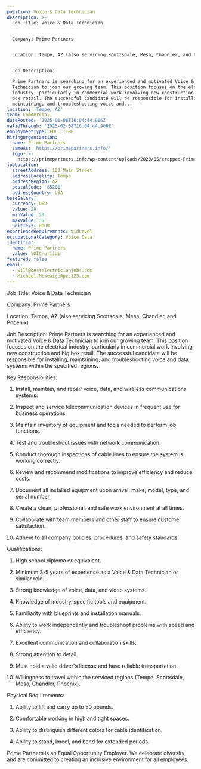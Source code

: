 ```yaml
---
position: Voice & Data Technician
description: >-
  Job Title: Voice & Data Technician 


  Company: Prime Partners


  Location: Tempe, AZ (also servicing Scottsdale, Mesa, Chandler, and Phoenix)


  Job Description:

  Prime Partners is searching for an experienced and motivated Voice & Data
  Technician to join our growing team. This position focuses on the electrical
  industry, particularly in commercial work involving new construction and big
  box retail. The successful candidate will be responsible for installing,
  maintaining, and troubleshooting voice and...
location: 'Tempe, AZ'
team: Commercial
datePosted: '2025-01-06T16:04:44.906Z'
validThrough: '2025-02-08T16:04:44.906Z'
employmentType: FULL_TIME
hiringOrganization:
  name: Prime Partners
  sameAs: 'https://primepartners.info/'
  logo: >-
    https://primepartners.info/wp-content/uploads/2020/05/cropped-Prime-Partners-Logo-NO-BG-1-1.png
jobLocation:
  streetAddress: 123 Main Street
  addressLocality: Tempe
  addressRegion: AZ
  postalCode: '85281'
  addressCountry: USA
baseSalary:
  currency: USD
  value: 29
  minValue: 23
  maxValue: 35
  unitText: HOUR
experienceRequirements: midLevel
occupationalCategory: Voice Data
identifier:
  name: Prime Partners
  value: VOIC-or1iai
featured: false
email:
  - will@bestelectricianjobs.com
  - Michael.Mckeaige@pes123.com
---
```




Job Title: Voice & Data Technician 

Company: Prime Partners

Location: Tempe, AZ (also servicing Scottsdale, Mesa, Chandler, and Phoenix)

Job Description:
Prime Partners is searching for an experienced and motivated Voice & Data Technician to join our growing team. This position focuses on the electrical industry, particularly in commercial work involving new construction and big box retail. The successful candidate will be responsible for installing, maintaining, and troubleshooting voice and data systems within the specified regions.

Key Responsibilities:

1. Install, maintain, and repair voice, data, and wireless communications systems.

2. Inspect and service telecommunication devices in frequent use for business operations.

3. Maintain inventory of equipment and tools needed to perform job functions.

4. Test and troubleshoot issues with network communication.

5. Conduct thorough inspections of cable lines to ensure the system is working correctly.

6. Review and recommend modifications to improve efficiency and reduce costs.

7. Document all installed equipment upon arrival: make, model, type, and serial number.

8. Create a clean, professional, and safe work environment at all times.

9. Collaborate with team members and other staff to ensure customer satisfaction.

10. Adhere to all company policies, procedures, and safety standards.

Qualifications:

1. High school diploma or equivalent.

2. Minimum 3-5 years of experience as a Voice & Data Technician or similar role.

3. Strong knowledge of voice, data, and video systems.

4. Knowledge of industry-specific tools and equipment.

5. Familiarity with blueprints and installation manuals.

6. Ability to work independently and troubleshoot problems with speed and efficiency.

7. Excellent communication and collaboration skills.

8. Strong attention to detail.

9. Must hold a valid driver's license and have reliable transportation.

10. Willingness to travel within the serviced regions (Tempe, Scottsdale, Mesa, Chandler, Phoenix).

Physical Requirements:

1. Ability to lift and carry up to 50 pounds.

2. Comfortable working in high and tight spaces.

3. Ability to distinguish different colors for cable identification.

4. Ability to stand, kneel, and bend for extended periods.

Prime Partners is an Equal Opportunity Employer. We celebrate diversity and are committed to creating an inclusive environment for all employees.
